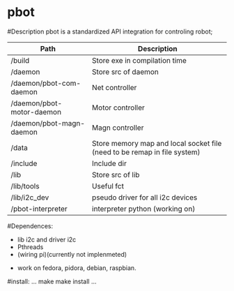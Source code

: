 # pbot

#Description
pbot is a standardized API integration for controling robot;

| Path | Description          |
| ------------- | ----------- |
| /build                    | Store exe in compilation time |
| /daemon                   | Store src of daemon |
| /daemon/pbot-com-daemon   | Net controller |
| /daemon/pbot-motor-daemon | Motor controller |
| /daemon/pbot-magn-daemon  | Magn controller |
| /data                     | Store memory map and local socket file (need to be remap in file system)|
| /include                  | Include dir |
| /lib                      | Store src of lib |
| /lib/tools                | Useful fct |
| /lib/i2c_dev              | pseudo driver for all i2c devices |
| /pbot-interpreter         | interpreter python (working on) |

#Dependences:
  * lib i2c and driver i2c
  * Pthreads
  * (wiring pi)(currently not implenmeted)

  - work on fedora, pidora, debian, raspbian.

#install:
...
  make
  make install
...
